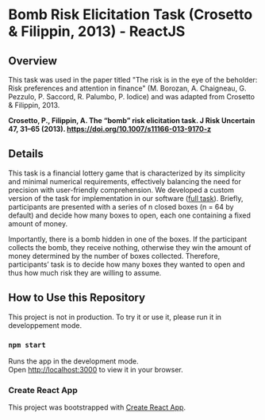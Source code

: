 # Bomb Risk Elicitation Task (Crosetto & Filippin, 2013) - ReactJS

## Overview
This task was used in the paper titled "The risk is in the eye of the beholder: Risk preferences and attention in finance" (M. Borozan, A. Chaigneau, G. Pezzulo, P. Saccord, R. Palumbo, P. Iodice) and was adapted from Crosetto & Filippin, 2013.

**Crosetto, P., Filippin, A. The “bomb” risk elicitation task. J Risk Uncertain 47, 31–65 (2013). https://doi.org/10.1007/s11166-013-9170-z**

## Details
This task is a financial lottery game that is characterized by its simplicity and minimal numerical requirements, effectively balancing the need for precision with user-friendly comprehension. We developed a custom version of the task for implementation in our software ([full task](https://github.com/AmineChaigneau/Financial-task-mt)). Briefly, participants are presented with a series of n closed boxes (n = 64 by default) and decide how many boxes to open, each one containing a fixed amount of money.

Importantly, there is a bomb hidden in one of the boxes. If the participant collects the bomb, they receive nothing, otherwise they win the amount of money determined by the number of
boxes collected. Therefore, participants’ task is to decide how many boxes they wanted to open and thus how much risk they are willing to assume.

## How to Use this Repository

This project is not in production. To try it or use it, please run it in developpement mode. 

### `npm start`
Runs the app in the development mode.\
Open [http://localhost:3000](http://localhost:3000) to view it in your browser.

### Create React App
This project was bootstrapped with [Create React App](https://github.com/facebook/create-react-app).
